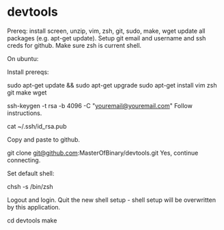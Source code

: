 # devtools

Prereq: install screen, unzip, vim, zsh, git, sudo, make, wget update all packages (e.g. apt-get update). Setup git email and username and ssh creds for github. Make sure zsh is current shell.

On ubuntu:

Install prereqs:

sudo apt-get update && sudo apt-get upgrade
sudo apt-get install vim zsh git make wget

ssh-keygen -t rsa -b 4096 -C "youremail@youremail.com"
Follow instructions.

cat ~/.ssh/id_rsa.pub

Copy and paste to github.

git clone git@github.com:MasterOfBinary/devtools.git
Yes, continue connecting.

Set default shell:

chsh -s /bin/zsh

Logout and login.
Quit the new shell setup - shell setup will be overwritten by this application.

cd devtools
make
